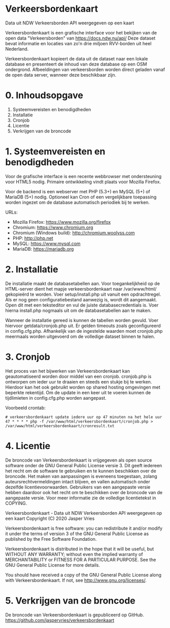 # Verkeersbordenkaart
Data uit NDW Verkeersborden API weergegeven op een kaart

Verkeersbordenkaart is een grafische interface voor het bekijken van de 
open data "Verkeersborden" van https://docs.ndw.nu/api/
Deze dataset bevat informatie en locaties van zo'n drie miljoen 
RVV-borden uit heel Nederland.

Verkeersbordenkaart kopieert de data uit de dataset naar een lokale database 
en presenteert de inhoud van deze database op een OSM ondergrond. 
Afbeeldingen van verkeersborden worden direct geladen vanaf de open data 
server, wanneer deze beschikbaar zijn.


# 0. Inhoudsopgave

1. Systeemvereisten en benodigdheden
1. Installatie
1. Cronjob
1. Licentie
1. Verkrijgen van de broncode


# 1. Systeemvereisten en benodigdheden

Voor de grafische interface is een recente webbrowser met 
ondersteuning voor HTML5 nodig. Primaire ontwikkeling vindt plaats 
voor Mozilla Firefox.

Voor de backend is een webserver met PHP (5.3+) en MySQL (5+) of 
MariaDB (5+) nodig. Optioneel kan Cron of een vergelijkbare toepassing 
worden ingezet om de database automatisch periodiek bij te werken.

URLs:
* Mozilla Firefox: https://www.mozilla.org/firefox
* Chromium: https://www.chromium.org
* Chromium (Windows build): http://chromium.woolyss.com
* PHP: http://php.net
* MySQL: https://www.mysql.com
* MariaDB: https://mariadb.org


# 2. Installatie

De installatie maakt de databasetabellen aan.
Voor toegankelijkheid op de HTML-server dient het mapje verkeersbordenkaart
naar /var/www/html/ gekopieërd te worden.
Voer setup/install.php uit vanuit een opdrachtregel. Als er nog 
geen configuratiebestand aanwezig is, wordt dit aangemaakt. Open dit 
met een teksteditor en vul de juiste databasecredentials is. Voer 
hierna install.php nogmaals uit om de databasetabellen aan te maken.

Wanneer de installatie gereed is kunnen de tabellen worden gevuld. Voer 
hiervoor getdata/cronjob.php uit. Er gelden timeouts zoals geconfigureerd in
config.cfg.php. Afhankelijk van de ingestelde waarden moet cronjob.php
meermaals worden uitgevoerd om de volledige dataset binnen te halen.


# 3. Cronjob

Het proces van het bijwerken van Verkeersbordenkaart kan geautomatiseerd 
worden door middel van een cronjob. cronjob.php is ontworpen om ieder 
uur te draaien en steeds een stukje bij te werken. Hierdoor kan het ook 
gebruikt worden op shared hosting omgevingen met beperkte rekentijd. Om 
de update in een keer uit te voeren kunnen de tijdlimieten in 
config.cfg.php worden aangepast.

Voorbeeld crontab:
```crontab
# verkeersbordenkaart update iedere uur op 47 minuten na het hele uur
47 * * * * php -f /var/www/html/verkeersbordenkaart/cronjob.php > /var/www/html/verkeersbordenkaart/cronresult.txt
```

# 4. Licentie

De broncode van Verkeersbordenkaart is vrijgegeven als open source software 
onder de GNU General Public License versie 3. 
Dit geeft iedereen het recht om de software te gebruiken en 
te kunnen beschikken over de broncode. Het maken van aanpassingen is 
eveneens toegestaan, zolang auteursrechtvermeldingen intact blijven, en 
vallen automatisch onder dezelfde licentievoorwaarden. Gebruikers van 
een aangepaste versie hebben daardoor ook het recht om te beschikken 
over de broncode van de aangepaste versie. Voor meer informatie zie de 
volledige licentietekst in COPYING.


Verkeersbordenkaart - Data uit NDW Verkeersborden API weergegeven op een kaart
Copyright (C) 2020 Jasper Vries

Verkeersbordenkaart is free software: you can redistribute it and/or 
modify it under the terms of version 3 of the GNU General Public 
License as published by the Free Software Foundation.

Verkeersbordenkaart is distributed in the hope that it will be useful,
but WITHOUT ANY WARRANTY; without even the implied warranty of
MERCHANTABILITY or FITNESS FOR A PARTICULAR PURPOSE.  See the
GNU General Public License for more details.

You should have received a copy of the GNU General Public License
along with Verkeersbordenkaart. If not, see <http://www.gnu.org/licenses/>.


# 5. Verkrijgen van de broncode

De broncode van Verkeersbordenkaart is gepubliceerd op GitHub.
https://github.com/jaspervries/verkeersbordenkaart
